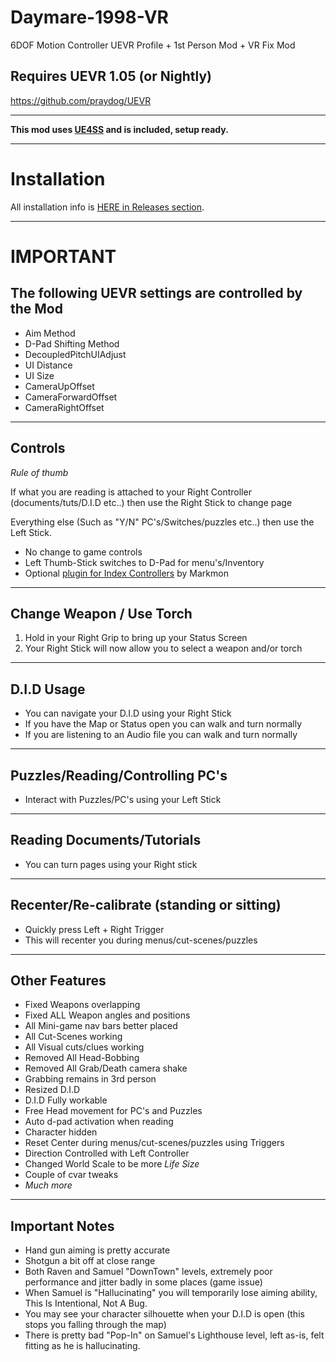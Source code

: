 # Daymare-1998-VR
6DOF Motion Controller UEVR Profile + 1st Person Mod + VR Fix Mod 

## Requires UEVR 1.05 (or Nightly)
https://github.com/praydog/UEVR

---
**This mod uses <a href="https://github.com/UE4SS-RE/RE-UE4SS" target="_blank">UE4SS</a> and is included, setup ready.**

---

# Installation

All installation info is <a href="https://github.com/CYB3R-JUNKI3/Daymare-1998-VR/releases" target="_blank">HERE in Releases section</a>.


----

# IMPORTANT
## The following UEVR settings are controlled by the Mod
- Aim Method
- D-Pad Shifting Method
- DecoupledPitchUIAdjust
- UI Distance
- UI Size
- CameraUpOffset
- CameraForwardOffset
- CameraRightOffset
----



## Controls
_Rule of thumb_

If what you are reading is attached to your Right Controller (documents/tuts/D.I.D etc..) then use the Right Stick to change page

Everything else (Such as "Y/N" PC's/Switches/puzzles etc..) then use the Left Stick.
- No change to game controls
- Left Thumb-Stick switches to D-Pad for menu's/Inventory
- Optional <a href="https://github.com/mark-mon/uevr-index-controls/releases" target="_blank">plugin for Index Controllers</a> by Markmon
----



## Change Weapon / Use Torch
1. Hold in your Right Grip to bring up your Status Screen
2. Your Right Stick will now allow you to select a weapon and/or torch
----



## D.I.D Usage
- You can navigate your D.I.D using your Right Stick
- If you have the Map or Status open you can walk and turn normally
- If you are listening to an Audio file you can walk and turn normally
----



## Puzzles/Reading/Controlling PC's
- Interact with Puzzles/PC's using your Left Stick 
----



## Reading Documents/Tutorials
- You can turn pages using your Right stick 
----



## Recenter/Re-calibrate (standing or sitting)
- Quickly press Left + Right Trigger
- This will recenter you during menus/cut-scenes/puzzles
----


## Other Features
- Fixed Weapons overlapping
- Fixed ALL Weapon angles and positions
- All Mini-game nav bars better placed
- All Cut-Scenes working
- All Visual cuts/clues working
- Removed All Head-Bobbing
- Removed All Grab/Death camera shake
- Grabbing remains in 3rd person
- Resized D.I.D
- D.I.D Fully workable
- Free Head movement for PC's and Puzzles
- Auto d-pad activation when reading
- Character hidden
- Reset Center during menus/cut-scenes/puzzles using Triggers
- Direction Controlled with Left Controller
- Changed World Scale to be more *Life Size*
- Couple of cvar tweaks
- _Much more_
----


## Important Notes
- Hand gun aiming is pretty accurate
- Shotgun a bit off at close range 
- Both Raven and Samuel "DownTown" levels, extremely poor performance and jitter badly in some places (game issue)
- When Samuel is "Hallucinating" you will temporarily lose aiming ability, This Is Intentional, Not A Bug.
- You may see your character silhouette when your D.I.D is open (this stops you falling through the map)
- There is pretty bad "Pop-In" on Samuel's Lighthouse level, left as-is, felt fitting as he is hallucinating.



